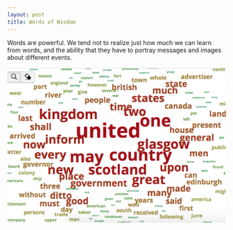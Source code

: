 ```yaml
---
layout: post
title: Words of Wisdom
---
```

Words are powerful. We tend not to realize just how much we can learn from words, and the ability that they have to portray messages and images about different events. 

![](/images/k4img.png)  
